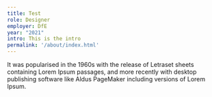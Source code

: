 ```yaml
---
title: Test
role: Designer
employer: DfE
year: "2021"
intro: This is the intro
permalink: '/about/index.html'
---
```


It was popularised in the 1960s with the release of Letraset sheets containing Lorem Ipsum passages, and more recently with desktop publishing software like Aldus PageMaker including versions of Lorem Ipsum.
